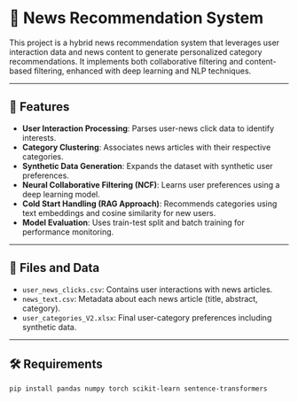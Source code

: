 # 📰 News Recommendation System

This project is a hybrid news recommendation system that leverages user interaction data and news content to generate personalized category recommendations. It implements both collaborative filtering and content-based filtering, enhanced with deep learning and NLP techniques.

---

## 📌 Features

- **User Interaction Processing**: Parses user-news click data to identify interests.
- **Category Clustering**: Associates news articles with their respective categories.
- **Synthetic Data Generation**: Expands the dataset with synthetic user preferences.
- **Neural Collaborative Filtering (NCF)**: Learns user preferences using a deep learning model.
- **Cold Start Handling (RAG Approach)**: Recommends categories using text embeddings and cosine similarity for new users.
- **Model Evaluation**: Uses train-test split and batch training for performance monitoring.

---

## 📁 Files and Data

- `user_news_clicks.csv`: Contains user interactions with news articles.
- `news_text.csv`: Metadata about each news article (title, abstract, category).
- `user_categories_V2.xlsx`: Final user-category preferences including synthetic data.

---

## 🛠️ Requirements

```bash
pip install pandas numpy torch scikit-learn sentence-transformers
